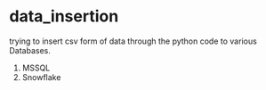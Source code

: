# data_insertion

trying to insert csv form of data through the python code to various Databases.

1) MSSQL
2) Snowflake
